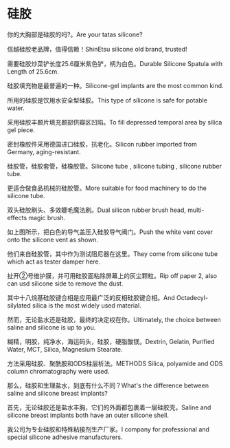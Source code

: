 # 硅胶

<p><span class="chinese">你的大胸部是硅胶的吗?。</span><span class="english">Are your tatas silicone?</span></p>

<p><span class="chinese">信越硅胶老品牌，值得信赖！</span><span class="english">ShinEtsu silicone old brand, trusted!</span></p>

<p><span class="chinese">需要硅胶炒菜铲长度25.6厘米紫色铲，柄为白色。</span><span class="english">Durable Silicone Spatula with Length of 25.6cm.</span></p>

<p><span class="chinese">硅胶填充物是最普遍的一种。</span><span class="english">Silicone-gel implants are the most common kind.</span></p>

<p><span class="chinese">所用的硅胶是饮用水安全型硅胶。</span><span class="english">This type of silicone is safe for potable water.</span></p>

<p><span class="chinese">采用硅胶丰颞片填充颞部供瓣区凹陷。</span><span class="english">To fill depressed temporal area by silica gel piece.</span></p>

<p><span class="chinese">密封橡胶件采用德国进口硅胶，抗老化。</span><span class="english">Silicon rubber imported from Germany, aging-resistant.</span></p>

<p><span class="chinese">硅胶管，硅胶套管，硅橡胶管。</span><span class="english">Silicone tube , silicone tubing , silicone rubber tube.</span></p>

<p><span class="chinese">更适合做食品机械的硅胶管。</span><span class="english">More suitable for food machinery to do the silicone tube.</span></p>

<p><span class="chinese">双头硅胶刷头、多效睫毛魔法刷。</span><span class="english">Dual silicon rubber brush head, multi-effects magic brush.</span></p>

<p><span class="chinese">如上图所示，把白色的导气盖压入硅胶导气阀门。</span><span class="english">Push the white vent cover onto the silicone vent as shown.</span></p>

<p><span class="chinese">他们来自硅胶管，其中作为测试阻尼器在这里。</span><span class="english">They come from silicone tube which act as tester damper here.</span></p>

<p><span class="chinese">扯开②号维护膜，并可用硅胶面粘除屏幕上的灰尘颗粒。</span><span class="english">Rip off paper 2, also can usd silicone side to remove the dust.</span></p>

<p><span class="chinese">其中十八烷基硅胶键合相是应用最广泛的反相硅胶键合相。</span><span class="english">And Octadecyl-silylated silica is the most widely used material.</span></p>

<p><span class="chinese">然而，无论盐水还是硅胶，最终的决定权在你。</span><span class="english">Ultimately, the choice between saline and silicone is up to you.</span></p>

<p><span class="chinese">糊精，明胶，纯净水，海运码头，硅胶，硬脂酸镁。</span><span class="english">Dextrin, Gelatin, Purified Water, MCT, Silica, Magnesium Stearate.</span></p>

<p><span class="chinese">方法采用硅胶、聚酰胺和ODS柱层析法。</span><span class="english">METHODS Silica, polyamide and ODS column chromatography were used.</span></p>

<p><span class="chinese">那么，硅胶和生理盐水，到底有什么不同？</span><span class="english">What's the difference between saline and silicone breast implants?</span></p>

<p><span class="chinese">首先，无论硅胶还是盐水丰胸，它们的外面都包裹着一层硅胶壳。</span><span class="english">Saline and silicone breast implants both have an outer silicone shell.</span></p>

<p><span class="chinese">我公司为专业硅胶和特殊粘接剂生产厂家。</span><span class="english">I company for professional and special silicone adhesive manufacturers.</span></p>


